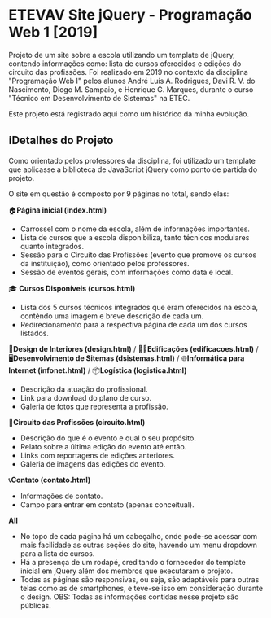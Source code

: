 # ETEVAV Site jQuery - Programação Web 1 [2019]

Projeto de um site sobre a escola utilizando um template de jQuery, contendo informações como: lista de cursos oferecidos e edições do circuito das profissões. Foi realizado em 2019 no contexto da disciplina "Programação Web I" pelos alunos André Luís A. Rodrigues, Davi R. V. do Nascimento, Diogo M. Sampaio, e Henrique G. Marques, durante o curso "Técnico em Desenvolvimento de Sistemas" na ETEC.

Este projeto está registrado aqui como um histórico da minha evolução.

## ℹDetalhes do Projeto
Como orientado pelos professores da disciplina, foi utilizado um template que aplicasse a biblioteca de JavaScript jQuery como ponto de partida do projeto.

O site em questão é composto por 9 páginas no total, sendo elas:

🏠**Página inicial (index.html)**
- Carrossel com o nome da escola, além de informações importantes.
- Lista de cursos que a escola disponibiliza, tanto técnicos modulares quanto integrados.
- Sessão para o Circuito das Profissões (evento que promove os cursos da instituição), como orientado pelos professores.
- Sessão de eventos gerais, com informações como data e local.

🎓 **Cursos Disponíveis (cursos.html)**
- Lista dos 5 cursos técnicos integrados que eram oferecidos na escola, conténdo uma imagem e breve descrição de cada um.
- Redirecionamento para a respectiva página de cada um dos cursos listados.

📐**Design de Interiores (design.html)** / 👷‍♂️**Edificações (edificacoes.html)** / 🖥️**Desenvolvimento de Sitemas (dsistemas.html)** / 🌐**Informática para Internet (infonet.html)** / 📦**Logística (logistica.html)**
- Descrição da atuação do profissional.
- Link para download do plano de curso.
- Galeria de fotos que representa a profissão.

💼**Circuito das Profissões (circuito.html)**
- Descrição do que é o evento e qual o seu propósito.
- Relato sobre a última edição do evento até então.
- Links com reportagens de edições anteriores.
- Galeria de imagens das edições do evento.

📞**Contato (contato.html)**
- Informações de contato.
- Campo para entrar em contato (apenas conceitual).

**All**
- No topo de cada página há um cabeçalho, onde pode-se acessar com mais facilidade as outras seções do site, havendo um menu dropdown para a lista de cursos.
- Há a presença de um rodapé, creditando o fornecedor do template inicial em jQuery além dos membros que executaram o projeto.
- Todas as páginas são responsivas, ou seja, são adaptáveis para outras telas como as de smartphones, e teve-se isso em consideração durante o design.
OBS: Todas as informações contidas nesse projeto são públicas.
